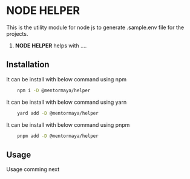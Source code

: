 # NODE HELPER

This is the utility module for node js to generate .sample.env file for the projects.

1. **NODE HELPER** helps with ....

## Installation

It can be install with below command using npm

```bash
    npm i -D @mentormaya/helper
```

It can be install with below command using yarn

```bash
    yard add -D @mentormaya/helper
```

It can be install with below command using pnpm

```bash
    pnpm add -D @mentormaya/helper
```

## Usage

Usage comming next
